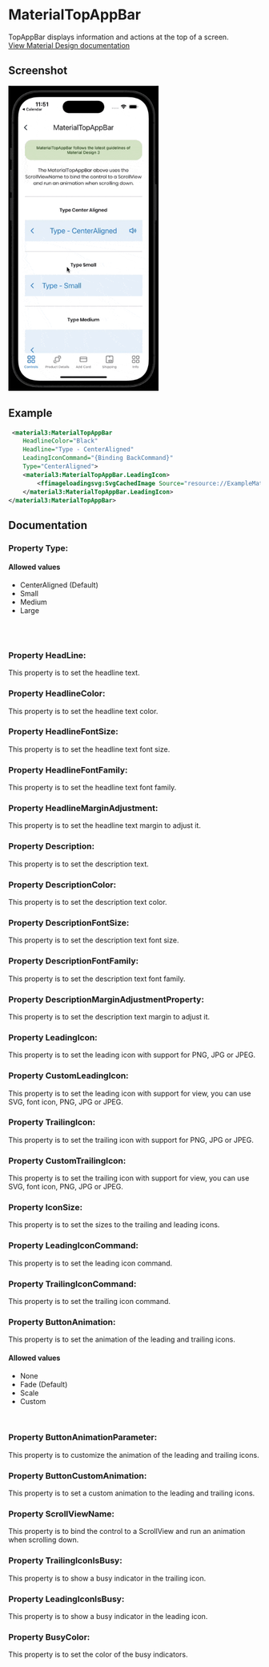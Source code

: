 # MaterialTopAppBar
TopAppBar displays information and actions at the top of a screen.
<br/>
[View Material Design documentation](https://m3.material.io/components/top-app-bar/overview)

## Screenshot
<img src="screenshots/topappbar.gif" width="300">

## Example
```XML
 <material3:MaterialTopAppBar
    HeadlineColor="Black"
    Headline="Type - CenterAligned"
    LeadingIconCommand="{Binding BackCommand}"
    Type="CenterAligned">
    <material3:MaterialTopAppBar.LeadingIcon>
        <ffimageloadingsvg:SvgCachedImage Source="resource://ExampleMaterialDesignControls.Resources.Svg.ic_back_blue.svg" />
    </material3:MaterialTopAppBar.LeadingIcon>
</material3:MaterialTopAppBar>
```

## Documentation

### Property Type:
#### Allowed values
- CenterAligned (Default)
- Small
- Medium
- Large
<br/>
<br/>

### Property HeadLine:
This property is to set the headline text.
<br/>

### Property HeadlineColor:
This property is to set the headline text color.
<br/>

### Property HeadlineFontSize:
This property is to set the headline text font size.
<br/>

### Property HeadlineFontFamily:
This property is to set the headline text font family.
<br/>

### Property HeadlineMarginAdjustment:
This property is to set the headline text margin to adjust it.
<br/>

### Property Description:
This property is to set the description text.
<br/>

### Property DescriptionColor:
This property is to set the description text color.
<br/>

### Property DescriptionFontSize:
This property is to set the description text font size.
<br/>

### Property DescriptionFontFamily:
This property is to set the description text font family.
<br/>

### Property DescriptionMarginAdjustmentProperty:
This property is to set the description text margin to adjust it.
<br/>

### Property LeadingIcon:
This property is to set the leading icon with support for PNG, JPG or JPEG.
<br/>

### Property CustomLeadingIcon:
This property is to set the leading icon with support for view, you can use SVG, font icon, PNG, JPG or JPEG.
<br/>

### Property TrailingIcon:
This property is to set the trailing icon with support for PNG, JPG or JPEG.
<br/>

### Property CustomTrailingIcon:
This property is to set the trailing icon with support for view, you can use SVG, font icon, PNG, JPG or JPEG.
<br/>

### Property IconSize:
This property is to set the sizes to the trailing and leading icons.
<br/>

### Property LeadingIconCommand:
This property is to set the leading icon command.
<br/>

### Property TrailingIconCommand:
This property is to set the trailing icon command.
<br/>

### Property ButtonAnimation:
This property is to set the animation of the leading and trailing icons.
<br/>

#### Allowed values
- None
- Fade (Default)
- Scale
- Custom
<br/>

### Property ButtonAnimationParameter:
This property is to customize the animation of the leading and trailing icons.
<br/>

### Property ButtonCustomAnimation:
This property is to set a custom animation to the leading and trailing icons.
<br/>

### Property ScrollViewName:
This property is to bind the control to a ScrollView and run an animation when scrolling down.
<br/>

### Property TrailingIconIsBusy:
This property is to show a busy indicator in the trailing icon.
<br/>

### Property LeadingIconIsBusy:
This property is to show a busy indicator in the leading icon.
<br/>

### Property BusyColor:
This property is to set the color of the busy indicators.
<br/>